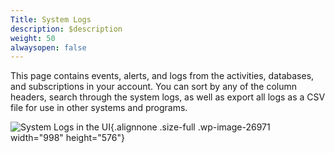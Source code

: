 ```yaml
---
Title: System Logs
description: $description
weight: 50
alwaysopen: false
---
```

This page contains events, alerts, and logs from the activities,
databases, and subscriptions in your account. You can sort by any of the
column headers, search through the system logs, as well as export all
logs as a CSV file for use in other systems and programs.

![System Logs in the
UI](/wp-content/uploads/2017/04/system_log.png){.alignnone .size-full
.wp-image-26971 width="998" height="576"}
